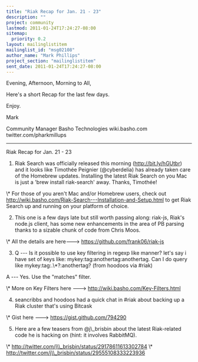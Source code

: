 ```yaml
---
title: "Riak Recap for Jan. 21 - 23"
description: ""
project: community
lastmod: 2011-01-24T17:24:27-08:00
sitemap:
  priority: 0.2
layout: mailinglistitem
mailinglist_id: "msg02108"
author_name: "Mark Phillips"
project_section: "mailinglistitem"
sent_date: 2011-01-24T17:24:27-08:00
---
```



Evening, Afternoon, Morning to All,

Here's a short Recap for the last few days.

Enjoy.

Mark

Community Manager
Basho Technologies
wiki.basho.com
twitter.com/pharkmillups

----

Riak Recap for Jan. 21 - 23

1) Riak Search was officially released this morning
(http://bit.ly/hGUtbr) and it looks like Timothée Peignier
(@cyberdelia) has already taken care of the Homebrew updates.
Installing the latest Riak Search on you Mac is just a 'brew install
riak-search' away. Thanks, Timothée!

\\* For those of you aren't Mac and/or Homebrew users, check out
http://wiki.basho.com/Riak-Search---Installation-and-Setup.html to get
Riak Search up and running on your platform of choice.

2) This one is a few days late but still worth passing along: riak-js,
Riak's node.js client, has some new enhancements in the area of PB
parsing thanks to a sizable chunk of code from Chris Moos.

\\* All the details are here---&gt; https://github.com/frank06/riak-js

3) Q --- Is it possible to use key filtering in regexp like manner?
let's say i have set of keys like: mykey:tag:anothertag:anothertag.
Can I do query like mykey:tag:.\\*?:anothertag? (from hoodoos via #riak)

 A --- Yes. Use the "matches" filter.

\\* More on Key Filters here ---&gt; http://wiki.basho.com/Key-Filters.html

4) seancribbs and hoodoos had a quick chat in #riak about backing up a
Riak cluster that's using Bitcask

\\* Gist here ---&gt; https://gist.github.com/794290

5) Here are a few teasers from @j\\_brisbin about the latest
Riak-related code he is hacking on (hint: it involves RabbitMQ).

\\* http://twitter.com/j\\_brisbin/status/29178611613302784
\\* http://twitter.com/j\\_brisbin/status/29555108333223936

